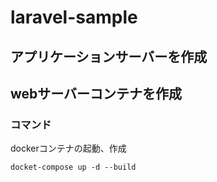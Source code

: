 # laravel-sample
## アプリケーションサーバーを作成
## webサーバーコンテナを作成

### コマンド
dockerコンテナの起動、作成
```
docket-compose up -d --build
```